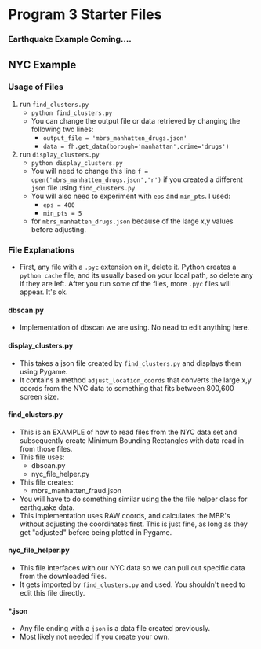 Program 3 Starter Files
=======================

### Earthquake Example Coming....

## NYC Example 

### Usage of Files

1. run `find_clusters.py` 
    - `python find_clusters.py` 
    - You can change the output file or data retrieved by changing the following two lines:
        - `output_file = 'mbrs_manhatten_drugs.json'`
        - `data = fh.get_data(borough='manhattan',crime='drugs')`
2. run `display_clusters.py`
    - `python display_clusters.py`
    - You will need to change this line `f = open('mbrs_manhatten_drugs.json','r')` if you created a different `json` file using `find_clusters.py`
    - You will also need to experiment with `eps` and `min_pts`. I used:
        - `eps = 400`
        - `min_pts = 5`
    - for `mbrs_manhatten_drugs.json` because of the large x,y values before adjusting.

### File Explanations

- First, any file with a `.pyc` extension on it, delete it. Python creates a `python cache` file, and its usually based on your local path, so delete any if they are left. After you run some of the files, more `.pyc` files will appear. It's ok.

#### dbscan.py
- Implementation of dbscan we are using. No nead to edit anything here.

#### display_clusters.py
- This takes a json file created by `find_clusters.py` and displays them using Pygame.
- It contains a method `adjust_location_coords` that converts the large x,y coords from the NYC data to something that fits between 800,600 screen size.

#### find_clusters.py
- This is an EXAMPLE of how to read files from the NYC data set and subsequently create Minimum Bounding Rectangles with data read in from those files. 
- This file uses:
    - dbscan.py
    - nyc_file_helper.py
- This file creates:
    - mbrs_manhatten_fraud.json
- You will have to do something similar using the the file helper class for earthquake data.
- This implementation uses RAW coords, and calculates the MBR's without adjusting the coordinates first. This is just fine, as long as they get "adjusted" before being plotted in Pygame.

#### nyc_file_helper.py
- This file interfaces with our NYC data so we can pull out specific data from the downloaded files.
- It gets imported by `find_clusters.py` and used. You shouldn't need to edit this file directly.

#### *.json
- Any file ending with a `json` is a data file created previously. 
- Most likely not needed if you create your own. 

